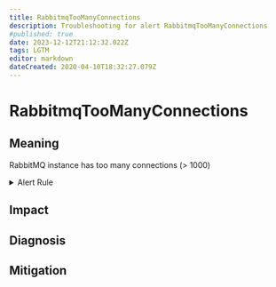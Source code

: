 ```yaml
---
title: RabbitmqTooManyConnections
description: Troubleshooting for alert RabbitmqTooManyConnections
#published: true
date: 2023-12-12T21:12:32.022Z
tags: LGTM
editor: markdown
dateCreated: 2020-04-10T18:32:27.079Z
---
```


# RabbitmqTooManyConnections

## Meaning
[//]: # "Short paragraph that explains what the alert means"
RabbitMQ instance has too many connections (> 1000)

<details>
  <summary>Alert Rule</summary>

  ```yaml
alert: RabbitmqTooManyConnections
expr: rabbitmq_connectionsTotal > 1000
for: 2m
labels:
    severity: warning
annotations:
    summary: RabbitMQ too many connections (instance {{ $labels.instance }})
    description: |-
        RabbitMQ instance has too many connections (> 1000)
          VALUE = {{ $value }}
          LABELS = {{ $labels }}
    runbook: https://github.com/srerun/prometheus-alerts/content/runbooks/RabbitmqTooManyConnections

  ```
</details>


## Impact
[//]: # "What could / will happen if the alert is not addressed"



## Diagnosis
[//]: # "Steps to take to identify the cause of the problem"



## Mitigation
[//]: # "The steps necessary to resolve the alert"
